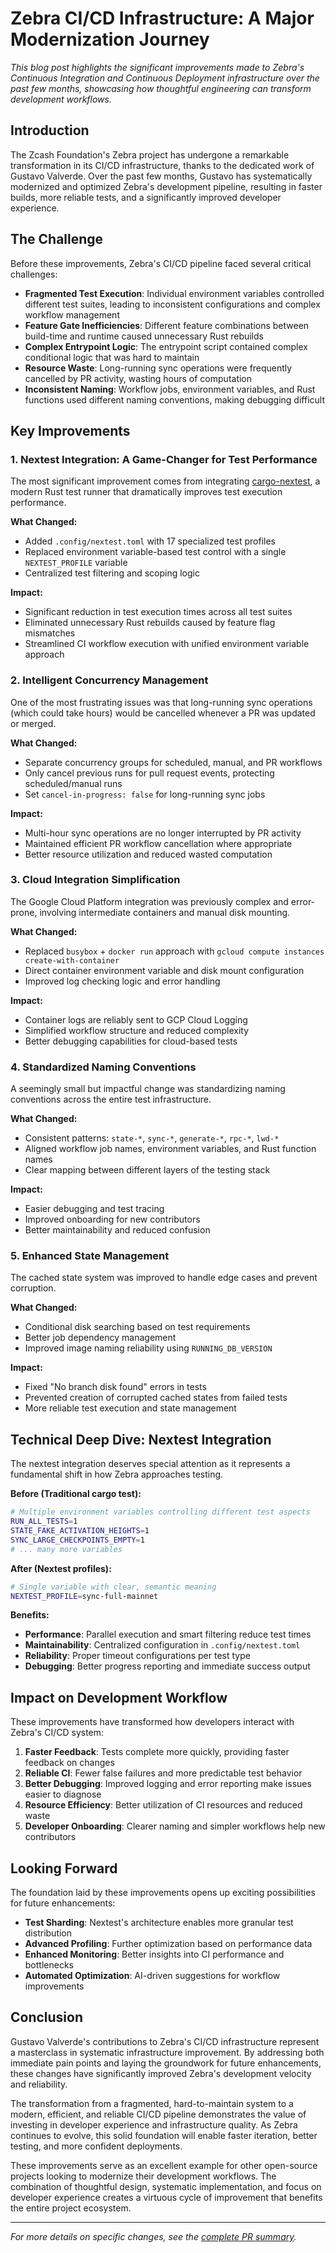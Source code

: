 # Zebra CI/CD Infrastructure: A Major Modernization Journey

*This blog post highlights the significant improvements made to Zebra's Continuous Integration and Continuous Deployment infrastructure over the past few months, showcasing how thoughtful engineering can transform development workflows.*

## Introduction

The Zcash Foundation's Zebra project has undergone a remarkable transformation in its CI/CD infrastructure, thanks to the dedicated work of Gustavo Valverde. Over the past few months, Gustavo has systematically modernized and optimized Zebra's development pipeline, resulting in faster builds, more reliable tests, and a significantly improved developer experience.

## The Challenge

Before these improvements, Zebra's CI/CD pipeline faced several critical challenges:

- **Fragmented Test Execution**: Individual environment variables controlled different test suites, leading to inconsistent configurations and complex workflow management
- **Feature Gate Inefficiencies**: Different feature combinations between build-time and runtime caused unnecessary Rust rebuilds
- **Complex Entrypoint Logic**: The entrypoint script contained complex conditional logic that was hard to maintain
- **Resource Waste**: Long-running sync operations were frequently cancelled by PR activity, wasting hours of computation
- **Inconsistent Naming**: Workflow jobs, environment variables, and Rust functions used different naming conventions, making debugging difficult

## Key Improvements

### 1. **Nextest Integration: A Game-Changer for Test Performance**

The most significant improvement comes from integrating [cargo-nextest](https://nexte.st/), a modern Rust test runner that dramatically improves test execution performance.

**What Changed:**
- Added `.config/nextest.toml` with 17 specialized test profiles
- Replaced environment variable-based test control with a single `NEXTEST_PROFILE` variable
- Centralized test filtering and scoping logic

**Impact:**
- Significant reduction in test execution times across all test suites
- Eliminated unnecessary Rust rebuilds caused by feature flag mismatches
- Streamlined CI workflow execution with unified environment variable approach

### 2. **Intelligent Concurrency Management**

One of the most frustrating issues was that long-running sync operations (which could take hours) would be cancelled whenever a PR was updated or merged.

**What Changed:**
- Separate concurrency groups for scheduled, manual, and PR workflows
- Only cancel previous runs for pull request events, protecting scheduled/manual runs
- Set `cancel-in-progress: false` for long-running sync jobs

**Impact:**
- Multi-hour sync operations are no longer interrupted by PR activity
- Maintained efficient PR workflow cancellation where appropriate
- Better resource utilization and reduced wasted computation

### 3. **Cloud Integration Simplification**

The Google Cloud Platform integration was previously complex and error-prone, involving intermediate containers and manual disk mounting.

**What Changed:**
- Replaced `busybox` + `docker run` approach with `gcloud compute instances create-with-container`
- Direct container environment variable and disk mount configuration
- Improved log checking logic and error handling

**Impact:**
- Container logs are reliably sent to GCP Cloud Logging
- Simplified workflow structure and reduced complexity
- Better debugging capabilities for cloud-based tests

### 4. **Standardized Naming Conventions**

A seemingly small but impactful change was standardizing naming conventions across the entire test infrastructure.

**What Changed:**
- Consistent patterns: `state-*`, `sync-*`, `generate-*`, `rpc-*`, `lwd-*`
- Aligned workflow job names, environment variables, and Rust function names
- Clear mapping between different layers of the testing stack

**Impact:**
- Easier debugging and test tracing
- Improved onboarding for new contributors
- Better maintainability and reduced confusion

### 5. **Enhanced State Management**

The cached state system was improved to handle edge cases and prevent corruption.

**What Changed:**
- Conditional disk searching based on test requirements
- Better job dependency management
- Improved image naming reliability using `RUNNING_DB_VERSION`

**Impact:**
- Fixed "No branch disk found" errors in tests
- Prevented creation of corrupted cached states from failed tests
- More reliable test execution and state management

## Technical Deep Dive: Nextest Integration

The nextest integration deserves special attention as it represents a fundamental shift in how Zebra approaches testing.

**Before (Traditional cargo test):**
```bash
# Multiple environment variables controlling different test aspects
RUN_ALL_TESTS=1
STATE_FAKE_ACTIVATION_HEIGHTS=1
SYNC_LARGE_CHECKPOINTS_EMPTY=1
# ... many more variables
```

**After (Nextest profiles):**
```bash
# Single variable with clear, semantic meaning
NEXTEST_PROFILE=sync-full-mainnet
```

**Benefits:**
- **Performance**: Parallel execution and smart filtering reduce test times
- **Maintainability**: Centralized configuration in `.config/nextest.toml`
- **Reliability**: Proper timeout configurations per test type
- **Debugging**: Better progress reporting and immediate success output

## Impact on Development Workflow

These improvements have transformed how developers interact with Zebra's CI/CD system:

1. **Faster Feedback**: Tests complete more quickly, providing faster feedback on changes
2. **Reliable CI**: Fewer false failures and more predictable test behavior
3. **Better Debugging**: Improved logging and error reporting make issues easier to diagnose
4. **Resource Efficiency**: Better utilization of CI resources and reduced waste
5. **Developer Onboarding**: Clearer naming and simpler workflows help new contributors

## Looking Forward

The foundation laid by these improvements opens up exciting possibilities for future enhancements:

- **Test Sharding**: Nextest's architecture enables more granular test distribution
- **Advanced Profiling**: Further optimization based on performance data
- **Enhanced Monitoring**: Better insights into CI performance and bottlenecks
- **Automated Optimization**: AI-driven suggestions for workflow improvements

## Conclusion

Gustavo Valverde's contributions to Zebra's CI/CD infrastructure represent a masterclass in systematic infrastructure improvement. By addressing both immediate pain points and laying the groundwork for future enhancements, these changes have significantly improved Zebra's development velocity and reliability.

The transformation from a fragmented, hard-to-maintain system to a modern, efficient, and reliable CI/CD pipeline demonstrates the value of investing in developer experience and infrastructure quality. As Zebra continues to evolve, this solid foundation will enable faster iteration, better testing, and more confident deployments.

These improvements serve as an excellent example for other open-source projects looking to modernize their development workflows. The combination of thoughtful design, systematic implementation, and focus on developer experience creates a virtuous cycle of improvement that benefits the entire project ecosystem.

---

*For more details on specific changes, see the [complete PR summary](gustavovalverde_prs_summary.md).*